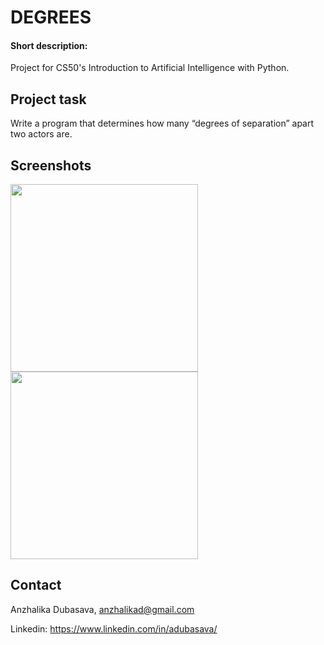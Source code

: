 ﻿# DEGREES
#### Short description:
Project for CS50's Introduction to Artificial Intelligence with Python.

## Project task

Write a program that determines how many “degrees of separation” apart two actors are.

## Screenshots
<img src="https://github.com/adubasava/degrees/assets/146720159/4e9ab1f2-73f0-4ca9-a446-067efc1bbb3c" width="300">
<img src="https://github.com/adubasava/degrees/assets/146720159/6750929a-b5fd-4916-9bc9-24074a63322b" width="300">

## Contact
Anzhalika Dubasava, anzhalikad@gmail.com

Linkedin: https://www.linkedin.com/in/adubasava/
